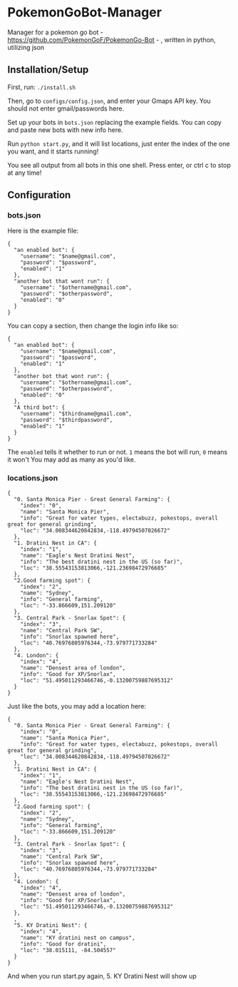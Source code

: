 # PokemonGoBot-Manager

Manager for a pokemon go bot - https://github.com/PokemonGoF/PokemonGo-Bot - , written in python, utilizing json

## Installation/Setup
First, run:  `./install.sh`

Then, go to `configs/config.json`, and enter your Gmaps API key. You should not enter gmail/passwords here.

Set up your bots in `bots.json` replacing the example fields. You can copy and paste new bots with new info here.

Run `python start.py`, and it will list locations, just enter the index of the one you want, and it starts running!

You see all output from all bots in this one shell. Press enter, or ctrl c to stop at any time!



## Configuration

### bots.json

Here is the example file:
```
{
  "an enabled bot": {
    "username": "$name@gmail.com",
    "password": "$password",
    "enabled": "1"
  },
  "another bot that wont run": {
    "username": "$othername@gmail.com",
    "password": "$otherpassword",
    "enabled": "0"
  }
}
```

You can copy a section, then change the login info like so:
```
{
  "an enabled bot": {
    "username": "$name@gmail.com",
    "password": "$password",
    "enabled": "1"
  },
  "another bot that wont run": {
    "username": "$othername@gmail.com",
    "password": "$otherpassword",
    "enabled": "0"
  },
  "A third bot": {
    "username": "$thirdname@gmail.com",
    "password": "$thirdpassword",
    "enabled": "1"
  }
}
```
The `enabled` tells it whether to run or not. `1` means the bot will run, `0` means it won't
You may add as many as you'd like.

### locations.json
```
{
  "0. Santa Monica Pier - Great General Farming": {
    "index": "0",
    "name": "Santa Monica Pier",
    "info": "Great for water types, electabuzz, pokestops, overall great for general grinding",
    "loc": "34.008344620842834,-118.49794507026672"
  },
  "1. Dratini Nest in CA": {
    "index": "1",
    "name": "Eagle's Nest Dratini Nest",
    "info": "The best dratini nest in the US (so far)",
    "loc": "38.55543153813066,-121.23698472976685"
  },
  "2.Good farming spot": {
    "index": "2",
    "name": "Sydney",
    "info": "General farming",
    "loc": "-33.866609,151.209120"
  },
  "3. Central Park - Snorlax Spot": {
    "index": "3",
    "name": "Central Park SW",
    "info": "Snorlax spawned here",
    "loc": "40.76976805976344,-73.979771733284"
  },
  "4. London": {
    "index": "4",
    "name": "Densest area of london",
    "info": "Good for XP/Snorlax",
    "loc": "51.495011293466746,-0.13200759887695312"
  }
}
```

Just like the bots, you may add a location here:
```
{
  "0. Santa Monica Pier - Great General Farming": {
    "index": "0",
    "name": "Santa Monica Pier",
    "info": "Great for water types, electabuzz, pokestops, overall great for general grinding",
    "loc": "34.008344620842834,-118.49794507026672"
  },
  "1. Dratini Nest in CA": {
    "index": "1",
    "name": "Eagle's Nest Dratini Nest",
    "info": "The best dratini nest in the US (so far)",
    "loc": "38.55543153813066,-121.23698472976685"
  },
  "2.Good farming spot": {
    "index": "2",
    "name": "Sydney",
    "info": "General farming",
    "loc": "-33.866609,151.209120"
  },
  "3. Central Park - Snorlax Spot": {
    "index": "3",
    "name": "Central Park SW",
    "info": "Snorlax spawned here",
    "loc": "40.76976805976344,-73.979771733284"
  },
  "4. London": {
    "index": "4",
    "name": "Densest area of london",
    "info": "Good for XP/Snorlax",
    "loc": "51.495011293466746,-0.13200759887695312"
  },
  ,
  "5. KY Dratini Nest": {
    "index": "4",
    "name": "KY dratini nest on campus",
    "info": "Good for dratini",
    "loc": "38.015111, -84.504557"
  }
}
```
And when you run start.py again, 5. KY Dratini Nest will show up
